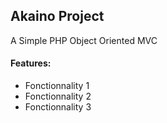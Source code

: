 <h2>Akaino Project</h2>
<p>
A Simple PHP Object Oriented MVC
</p>

<h4>Features:</h4>
<ul>
    <li>Fonctionnality 1</li>
    <li>Fonctionnality 2</li>
    <li>Fonctionnality 3</li>
</ul>
